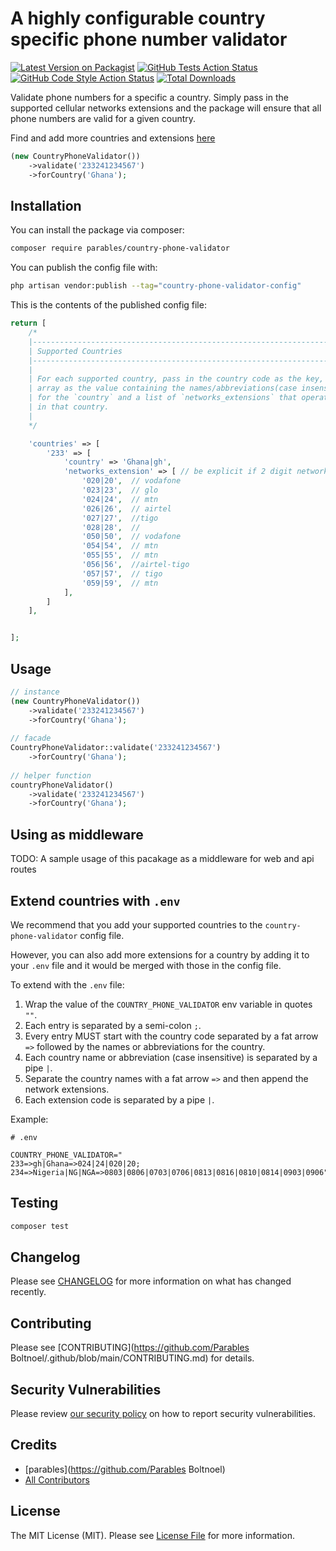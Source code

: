 
# A highly configurable country specific phone number validator

[![Latest Version on Packagist](https://img.shields.io/packagist/v/parables/country-phone-validator.svg?style=flat-square)](https://packagist.org/packages/parables/country-phone-validator)
[![GitHub Tests Action Status](https://img.shields.io/github/workflow/status/parables/country-phone-validator/run-tests?label=tests)](https://github.com/parables/country-phone-validator/actions?query=workflow%3Arun-tests+branch%3Amain)
[![GitHub Code Style Action Status](https://img.shields.io/github/workflow/status/parables/country-phone-validator/Check%20&%20fix%20styling?label=code%20style)](https://github.com/parables/country-phone-validator/actions?query=workflow%3A"Check+%26+fix+styling"+branch%3Amain)
[![Total Downloads](https://img.shields.io/packagist/dt/parables/country-phone-validator.svg?style=flat-square)](https://packagist.org/packages/parables/country-phone-validator)

Validate phone numbers for a specific a country. Simply pass in the supported cellular networks extensions and the package will ensure that all phone numbers are valid for a given country.

<!-- This package also includes a middleware you can add to your `web` and `api` routes to automatically validate and format requests containing phone numbers. -->

Find and add more countries and extensions [here]()

```php
(new CountryPhoneValidator())
    ->validate('233241234567')
    ->forCountry('Ghana');
```

## Installation

You can install the package via composer:

```bash
composer require parables/country-phone-validator
```

You can publish the config file with:

```bash
php artisan vendor:publish --tag="country-phone-validator-config"
```

This is the contents of the published config file:

```php
return [
    /*
    |--------------------------------------------------------------------------
    | Supported Countries
    |--------------------------------------------------------------------------
    |
    | For each supported country, pass in the country code as the key, and  an
    | array as the value containing the names/abbreviations(case insensitive)
    | for the `country` and a list of `networks_extensions` that operates
    | in that country.
    |
    */

    'countries' => [
        '233' => [
            'country' => 'Ghana|gh',
            'networks_extension' => [ // be explicit if 2 digit network extensions should be supported
                '020|20',  // vodafone
                '023|23',  // glo
                '024|24',  // mtn
                '026|26',  // airtel
                '027|27',  //tigo
                '028|28',  //
                '050|50',  // vodafone
                '054|54',  // mtn
                '055|55',  // mtn
                '056|56',  //airtel-tigo
                '057|57',  // tigo
                '059|59',  // mtn
            ],
        ]
    ],


];
```

## Usage

```php
// instance
(new CountryPhoneValidator())
    ->validate('233241234567')
    ->forCountry('Ghana');
    
// facade
CountryPhoneValidator::validate('233241234567')
    ->forCountry('Ghana');
    
// helper function
countryPhoneValidator()
    ->validate('233241234567')
    ->forCountry('Ghana');
```

## Using as middleware

<!-- This packages provides 2 middlewares: `ValidateApiPhoneNumber` and `ValidatePhoneNumber` for your `web` and `api` routes respectively -->
TODO: A sample usage of this pacakage as a middleware for web and api routes

## Extend countries with `.env`

We recommend that you add your supported countries to the `country-phone-validator` config file.

However, you can also add more extensions for a country by adding it to your `.env` file and it would be merged with those in the config file.

To extend with the `.env` file:

1. Wrap the value of the `COUNTRY_PHONE_VALIDATOR` env variable in quotes `""`.
2. Each entry is separated by a semi-colon `;`.
3. Every entry MUST start with the country code separated by a fat arrow `=>` followed by the names or abbreviations for the country.
4. Each country name or abbreviation (case insensitive) is separated by a pipe `|`.
5. Separate the country names with a fat arrow  `=>` and then append the network extensions.
6. Each extension code is separated by a pipe `|`.

Example:

```env
# .env

COUNTRY_PHONE_VALIDATOR="
233=>gh|Ghana=>024|24|020|20;
234=>Nigeria|NG|NGA=>0803|0806|0703|0706|0813|0816|0810|0814|0903|0906";
```

## Testing

```bash
composer test
```

## Changelog

Please see [CHANGELOG](CHANGELOG.md) for more information on what has changed recently.

## Contributing

Please see [CONTRIBUTING](<https://github.com/Parables> Boltnoel/.github/blob/main/CONTRIBUTING.md) for details.

## Security Vulnerabilities

Please review [our security policy](../../security/policy) on how to report security vulnerabilities.

## Credits

- [parables](<https://github.com/Parables> Boltnoel)
- [All Contributors](../../contributors)

## License

The MIT License (MIT). Please see [License File](LICENSE.md) for more information.
